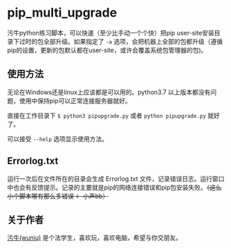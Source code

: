 # pip_multi_upgrade

污牛python练习脚本，可以快速（至少比手动一个个快）把pip user-site安装目录下过时的包全部升级。如果指定了 `-a` 选项，会把机器上全部的包都升级（遵循pip的设置，更新的包默认都在user-site，或许会覆盖系统包管理器的包)。

## 使用方法

无论在Windows还是linux上应该都是可以用的。python3.7 以上版本都没有问题，使用中保持pip可以正常连接服务器就好。

直接在工作目录下 `$ python3 pipupgrade.py` 或者 `python pipupgrade.py` 就好了。

可以接受 `--help` 选项显示使用方法。

## Errorlog.txt

运行一次后在文件所在的目录会生成 Errorlog.txt 文件，记录错误日志。运行窗口中也会有反馈提示。记录的主要就是pip的网络连接错误和pip包安装失败。~~（这么小个脚本哪有那么多错误 ← 小声bb）~~

## 关于作者

[污牛(wuniu)](https://github.com/WnPro) 是个法学生，喜欢玩，喜欢电脑，希望与你交朋友。
